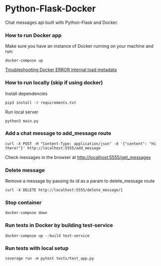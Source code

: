 # Python-Flask-Docker

Chat messages api built with Python-Flask and Docker.

### How to run Docker app

Make sure you have an instance of Docker running on your machine and run:

```
docker-compose up
```

[Troubleshooting Docker ERROR internal load metadata](https://stackoverflow.com/questions/66912085/why-is-docker-compose-failing-with-error-internal-load-metadata-suddenly/71665244#71665244)

### How to run locally (skip if using docker)

Install dependencies

```
pip3 install -r requirements.txt
```

Run local server

```
python3 main.py
```

### Add a chat message to add_message route

```
curl -X POST -H "Content-Type: application/json" -d '{"content": "Hi there!"}' http://localhost:5555/add_message
```

Check messages in the browser at [http://localhost:5555/get_messages](http://localhost:5555/get_messages)

### Delete message

Remove a message by passing its id as a param to delete_message route

```
curl -X DELETE http://localhost:5555/delete_message/1
```

### Stop container

```
docker-compose down
```

### Run tests in Docker by building test-service

```
docker-compose up --build test-service
```

### Run tests with local setup

```
coverage run -m pytest tests/test_app.py
```
